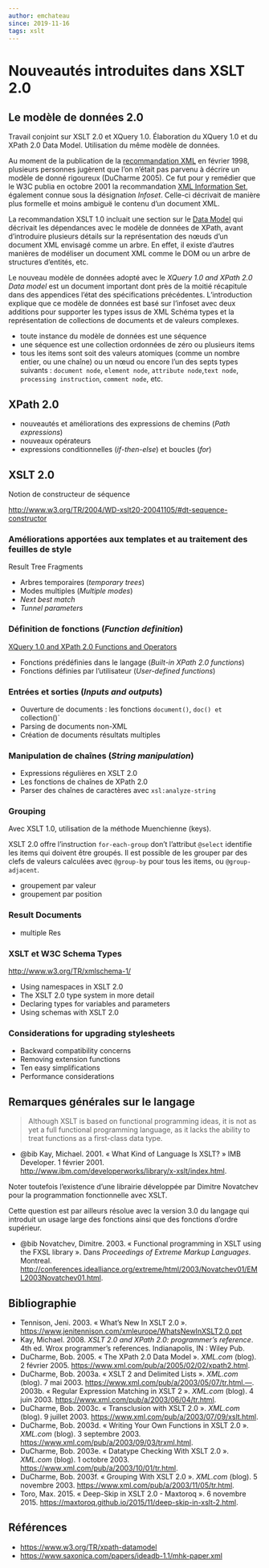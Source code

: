 ```yaml
---
author: emchateau
since: 2019-11-16
tags: xslt
---
```

# Nouveautés introduites dans XSLT 2.0

## Le modèle de données 2.0

Travail conjoint sur XSLT 2.0 et XQuery 1.0. Élaboration du XQuery 1.0 et du XPath 2.0 Data Model. Utilisation du même modèle de données.

Au moment de la publication de la [recommandation XML](http://www.w3.org/TR/REC-xml ) en février 1998, plusieurs personnes jugèrent que l’on n’était pas parvenu à décrire un modèle de donné rigoureux (DuCharme 2005). Ce fut pour y remédier que le W3C publia en octobre 2001 la recommandation [XML Information Set](http://www.w3.org/TR/xml-infoset), également connue sous la désignation *Infoset*. Celle-ci décrivait de manière plus formelle et moins ambiguë le contenu d’un document XML.

La recommandation XSLT 1.0 incluait une section sur le [Data Model](http://www.w3.org/TR/1999/REC-xslt-19991116#data-model) qui décrivait les dépendances avec le modèle de données de XPath, avant d’introduire plusieurs détails sur la représentation des nœuds d’un document XML envisagé comme un arbre. En effet, il existe d’autres manières de modéliser un document XML comme le DOM ou un arbre de structures d’entités, etc.

Le nouveau modèle de données adopté avec le *XQuery 1.0 and XPath 2.0 Data model* est un document important dont près de la moitié récapitule dans des appendices l’état des spécifications précédentes. L’introduction explique que ce modèle de données est basé sur l’infoset avec deux additions pour supporter les types issus de XML Schéma types et la représentation de collections de documents et de valeurs complexes.

- toute instance du modèle de données est une séquence
- une séquence est une collection ordonnées de zéro ou plusieurs items
- tous les items sont soit des valeurs atomiques (comme un nombre entier, ou une chaîne) ou un nœud ou encore l’un des septs types suivants :  `document node`, `element node`, `attribute node`,`text node`, `processing instruction`, `comment node`, etc.

## XPath 2.0

- nouveautés et améliorations des expressions de chemins (*Path expressions*)
- nouveaux opérateurs
- expressions conditionnelles (*if*-*then*-*else*) et boucles (*for*)

## XSLT 2.0

Notion de constructeur de séquence

http://www.w3.org/TR/2004/WD-xslt20-20041105/#dt-sequence-constructor

### Améliorations apportées aux templates et au traitement des feuilles de style

Result Tree Fragments

- Arbres temporaires (*temporary trees*)
- Modes multiples (*Multiple modes*)
- *Next best match*
- *Tunnel parameters*

### Définition de fonctions (*Function definition*)

[XQuery 1.0 and XPath 2.0 Functions and Operators](http://www.w3.org/TR/xpath-functions)

- Fonctions prédéfinies dans le langage (*Built-in XPath 2.0 functions*)
- Fonctions définies par l’utilisateur (*User-defined functions*)

### Entrées et sorties (*Inputs and outputs*)

- Ouverture de documents : les fonctions `document()`, `doc() et `collection()`
- Parsing de documents non-XML
- Création de documents résultats multiples

### Manipulation de chaînes (*String manipulation*)

- Expressions régulières en XSLT 2.0
- Les fonctions de chaînes de XPath 2.0
- Parser des chaînes de caractères avec `xsl:analyze-string`

### Grouping

Avec XSLT 1.0, utilisation de la méthode Muenchienne (keys).

XSLT 2.0 offre l’instruction `for-each-group` don’t l’attribut `@select` identifie les items qui doivent être groupés. Il est possible de les grouper par des clefs de valeurs calculées avec `@group-by` pour tous les items, ou `@group-adjacent`.

- groupement par valeur
- groupement par position

### Result Documents

- multiple Res

### XSLT et W3C Schema Types

http://www.w3.org/TR/xmlschema-1/ 

- Using namespaces in XSLT 2.0
- The XSLT 2.0 type system in more detail
- Declaring types for variables and parameters
- Using schemas with XSLT 2.0

### Considerations for upgrading stylesheets

- Backward compatibility concerns
- Removing extension functions
- Ten easy simplifications
- Performance considerations

## Remarques générales sur le langage

> Although XSLT is based on functional programming ideas, it is not as yet a full functional programming language, as it lacks the ability to treat functions as a first-class data type.

- @bib Kay, Michael. 2001. « What Kind of Language Is XSLT? » IMB Developer. 1 février 2001. http://www.ibm.com/developerworks/library/x-xslt/index.html.

Noter toutefois l’existence d’une librairie développée par Dimitre Novatchev pour la programmation fonctionnelle avec XSLT.

Cette question est par ailleurs résolue avec la version 3.0 du langage qui introduit un usage large des fonctions ainsi que des fonctions d’ordre supérieur.

- @bib Novatchev, Dimitre. 2003. « Functional programming in XSLT using the FXSL library ». Dans *Proceedings of Extreme Markup Languages*. Montreal. http://conferences.idealliance.org/extreme/html/2003/Novatchev01/EML2003Novatchev01.html.

## Bibliographie

- Tennison, Jeni. 2003. « What’s New In XSLT 2.0 ». https://www.jenitennison.com/xmleurope/WhatsNewInXSLT2.0.ppt
- Kay, Michael. 2008. *XSLT 2.0 and XPath 2.0: programmer’s reference*. 4th ed. Wrox programmer’s references. Indianapolis, IN : Wiley Pub.
- DuCharme, Bob. 2005. « The XPath 2.0 Data Model ». *XML.com* (blog). 2 février 2005. https://www.xml.com/pub/a/2005/02/02/xpath2.html.
- DuCharme, Bob. 2003a. « XSLT 2 and Delimited Lists ». *XML.com* (blog). 7 mai 2003. https://www.xml.com/pub/a/2003/05/07/tr.html.—. 2003b. « Regular Expression Matching in XSLT 2 ». *XML.com* (blog). 4 juin 2003. https://www.xml.com/pub/a/2003/06/04/tr.html.
- DuCharme, Bob. 2003c. « Transclusion with XSLT 2.0 ». *XML.com* (blog). 9 juillet 2003. https://www.xml.com/pub/a/2003/07/09/xslt.html.
- DuCharme, Bob. 2003d. « Writing Your Own Functions in XSLT 2.0 ». *XML.com* (blog). 3 septembre 2003. https://www.xml.com/pub/a/2003/09/03/trxml.html.
- DuCharme, Bob. 2003e. « Datatype Checking With XSLT 2.0 ». *XML.com* (blog). 1 octobre 2003. https://www.xml.com/pub/a/2003/10/01/tr.html.
- DuCharme, Bob. 2003f. « Grouping With XSLT 2.0 ». *XML.com* (blog). 5 novembre 2003. https://www.xml.com/pub/a/2003/11/05/tr.html.
- Toro, Max. 2015. « Deep-Skip in XSLT 2.0 - Maxtoroq ». 6 novembre 2015. https://maxtoroq.github.io/2015/11/deep-skip-in-xslt-2.html.

## Références

- https://www.w3.org/TR/xpath-datamodel
- https://www.saxonica.com/papers/ideadb-1.1/mhk-paper.xml

